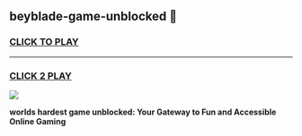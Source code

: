 
## beyblade-game-unblocked 👋
<h3>
<a href="https://premium.freeplayer.one?title=beyblade-game-unblocked&ref=14F">CLICK TO PLAY</a></h3>
<hr>

<h3>
<a href="https://premium.freeplayer.one?title=beyblade-game-unblocked&ref=14F">CLICK 2 PLAY</a>
  
</h3>

<a href="https://premium.freeplayer.one?title=beyblade-game-unblocked&ref=12F/"><img src="https://clearcache.store/games.png"></a>


**worlds hardest game unblocked: Your Gateway to Fun and Accessible Online Gaming**
